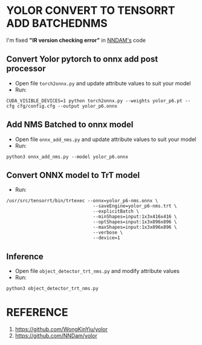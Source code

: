 # YOLOR CONVERT TO TENSORRT ADD BATCHEDNMS

I'm fixed **"IR version checking error"** in [NNDAM's](https://github.com/NNDam/yolor) code

## Convert Yolor pytorch to onnx add post processor
- Open file ```torch2onnx.py``` and update attribute values to suit your model
- Run:
```Shell
CUDA_VISIBLE_DEVICES=1 python torch2onnx.py --weights yolor_p6.pt --cfg cfg/config.cfg --output yolor_p6.onnx
```

## Add NMS Batched to onnx model
- Open file ```onnx_add_nms.py``` and update attribute values to suit your model
- Run:
```Shell
python3 onnx_add_nms.py --model yolor_p6.onnx
```

## Convert ONNX model to TrT model
- Run:
```Shell
/usr/src/tensorrt/bin/trtexec --onnx=yolor_p6-nms.onnx \
                                --saveEngine=yolor_p6-nms.trt \
                                --explicitBatch \
                                --minShapes=input:1x3x416x416 \
                                --optShapes=input:1x3x896x896 \
                                --maxShapes=input:1x3x896x896 \
                                --verbose \
                                --device=1
```

## Inference
- Open file ```object_detector_trt_nms.py``` and modify attribute values
- Run: 
```Shell
python3 object_detector_trt_nms.py
```

# REFERENCE
1. https://github.com/WongKinYiu/yolor
2. https://github.com/NNDam/yolor
